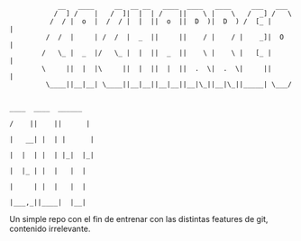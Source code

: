 			    __   ____     __  __ __   ____  ____   ____     ___   ___  
			   /  ] /    |   /  ]|  |  | /    ||    \ |    \   /  _] /   \ 
			  /  / |  o  |  /  / |  |  ||  o  ||  D  )|  D  ) /  [_ |     |
			 /  /  |     | /  /  |  _  ||     ||    / |    / |    _]|  O  |
			/   \_ |  _  |/   \_ |  |  ||  _  ||    \ |    \ |   [_ |     |
			\     ||  |  |\     ||  |  ||  |  ||  .  \|  .  \|     ||     |
			 \____||__|__| \____||__|__||__|__||__|\_||__|\_||_____| \___/ 
			                                                               
																								  ____  ____  ______                                           
																								 /    ||    ||      |                                          
																								|   __| |  | |      |                                          
																								|  |  | |  | |_|  |_|                                          
																								|  |_ | |  |   |  |                                            
																								|     | |  |   |  |                                            
																								|___,_||____|  |__|    


Un simple repo con el fin de entrenar con las distintas features de git, contenido irrelevante.
